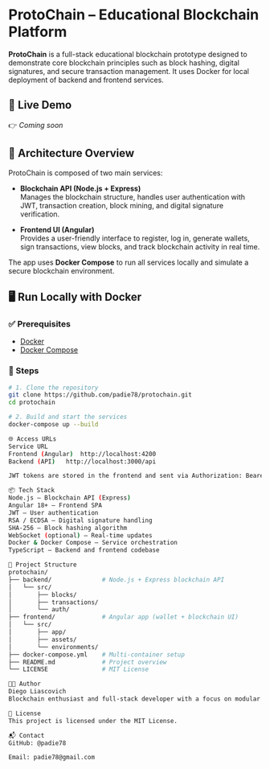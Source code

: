 # ProtoChain – Educational Blockchain Platform

**ProtoChain** is a full-stack educational blockchain prototype designed to demonstrate core blockchain principles such as block hashing, digital signatures, and secure transaction management. It uses Docker for local deployment of backend and frontend services.

## 🔗 Live Demo

👉 *Coming soon*  

## 🧩 Architecture Overview

ProtoChain is composed of two main services:

- **Blockchain API (Node.js + Express)**  
  Manages the blockchain structure, handles user authentication with JWT, transaction creation, block mining, and digital signature verification.

- **Frontend UI (Angular)**  
  Provides a user-friendly interface to register, log in, generate wallets, sign transactions, view blocks, and track blockchain activity in real time.

The app uses **Docker Compose** to run all services locally and simulate a secure blockchain environment.

## 🖥️ Run Locally with Docker

### ✅ Prerequisites

- [Docker](https://www.docker.com/)
- [Docker Compose](https://docs.docker.com/compose/)

### 🚀 Steps

```bash
# 1. Clone the repository
git clone https://github.com/padie78/protochain.git
cd protochain

# 2. Build and start the services
docker-compose up --build

🌐 Access URLs
Service	URL
Frontend (Angular)	http://localhost:4200
Backend (API)	http://localhost:3000/api

JWT tokens are stored in the frontend and sent via Authorization: Bearer headers to the API.

📦 Tech Stack
Node.js – Blockchain API (Express)
Angular 18+ – Frontend SPA
JWT – User authentication
RSA / ECDSA – Digital signature handling
SHA-256 – Block hashing algorithm
WebSocket (optional) – Real-time updates
Docker & Docker Compose – Service orchestration
TypeScript – Backend and frontend codebase

📁 Project Structure
protochain/
├── backend/              # Node.js + Express blockchain API
│   └── src/
│       ├── blocks/
│       ├── transactions/
│       └── auth/
├── frontend/             # Angular app (wallet + blockchain UI)
│   └── src/
│       ├── app/
│       ├── assets/
│       └── environments/
├── docker-compose.yml    # Multi-container setup
├── README.md             # Project overview
└── LICENSE               # MIT License

👨‍💻 Author
Diego Liascovich
Blockchain enthusiast and full-stack developer with a focus on modular architectures, security, and decentralized systems.

📄 License
This project is licensed under the MIT License.

📬 Contact
GitHub: @padie78

Email: padie78@gmail.com